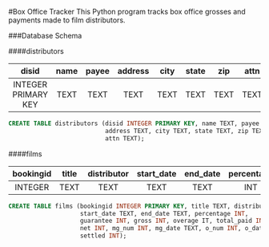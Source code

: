 #Box Office Tracker
This Python program tracks box office grosses and payments made to film
distributors.

###Database Schema

####distributors

| disid | name | payee | address | city | state | zip | attn |
|:-----:|:----:|:-----:|:-------:|:----:|:-----:|:---:|:----:|
| INTEGER PRIMARY KEY | TEXT | TEXT | TEXT | TEXT | TEXT | TEXT | TEXT |

```sql
CREATE TABLE distributors (disid INTEGER PRIMARY KEY, name TEXT, payee TEXT,
                           address TEXT, city TEXT, state TEXT, zip TEXT,
                           attn TEXT);
```

####films

| bookingid | title | distributor | start_date | end_date | percentage | guarantee | gross | overage | total_paid | net | mg_num | mg_date | o_num | o_date | posted | settled |
|:-:|:-:|:-:|:-:|:-:|:-:|:-:|:-:|:-:|:-:|:-:|:-:|:-:|:-:|:-:|:-:|:-:|
|INTEGER | TEXT | TEXT | TEXT | TEXT | INT | INT | INT | INT | INT | INT | INT | TEXT | INT | TEXT | INT | INT

```sql
CREATE TABLE films (bookingid INTEGER PRIMARY KEY, title TEXT, distributor TEXT,
                    start_date TEXT, end_date TEXT, percentage INT,
                    guarantee INT, gross INT, overage IT, total_paid INT,
                    net INT, mg_num INT, mg_date TEXT, o_num INT, o_date TEXT, posted INT,
                    settled INT);
```
